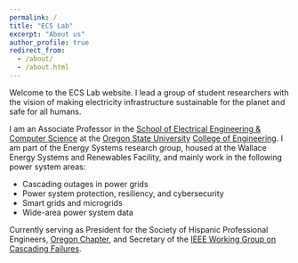 ```yaml
---
permalink: /
title: "ECS Lab"
excerpt: "About us"
author_profile: true
redirect_from:
  - /about/
  - /about.html
---
```


Welcome to the ECS Lab website. I lead a group of student researchers with the vision of making electricity infrastructure sustainable for the planet and safe for all humans.

I am an Associate Professor in the [School of Electrical Engineering & Computer Science](http://eecs.oregonstate.edu) at the [Oregon State University](https://oregonstate.edu) [College of Engineering](http://engineering.oregonstate.edu). I am part of the Energy Systems research group, housed at the Wallace Energy Systems and Renewables Facility, and mainly work in the following power system areas:

 * Cascading outages in power grids
 * Power system protection, resiliency, and cybersecurity
 * Smart grids and microgrids
 * Wide-area power system data

Currently serving as President for the Society of Hispanic Professional Engineers, [Oregon Chapter](http://shpeoregon.org), and Secretary of the [IEEE Working Group on Cascading Failures](http://sites.ieee.org/pes-cascading/).
